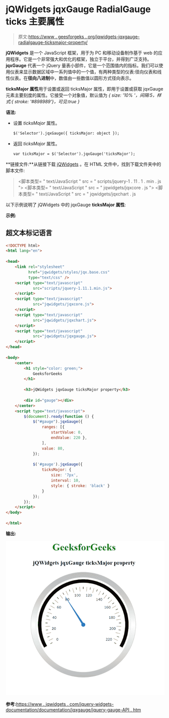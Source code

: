 # jQWidgets jqxGauge RadialGauge ticks 主要属性

> 原文:[https://www . geesforgeks . org/jqwidgets-jqxgauge-radialgauge-ticksmajor-property/](https://www.geeksforgeeks.org/jqwidgets-jqxgauge-radialgauge-ticksmajor-property/)

**jQWidgets** 是一个 JavaScript 框架，用于为 PC 和移动设备制作基于 web 的应用程序。它是一个非常强大和优化的框架，独立于平台，并得到广泛支持。 **jqxGauge** 代表一个 jQuery 量表小部件，它是一个范围值内的指标。我们可以使用仪表来显示数据区域中一系列值中的一个值，有两种类型的仪表:径向仪表和线性仪表。在**径向八进制**中，数值由一些数值以圆形方式径向表示。

**ticksMajor 属性**用于设置或返回 ticksMajor 属性，即用于设置或获取 jqxGauge 元素主要刻度的属性。它接受一个对象值，默认值为 *{ size: '10% '，间隔:5，样式:{ stroke: '#898989'}，可见:true }*

**语法:**

*   设置 *ticksMajor* 属性。

    ```html
    $('Selector').jqxGauge({ ticksMajor: object });  
    ```

*   返回 *ticksMajor* 属性。

    ```html
    var ticksMajor = $('Selector').jqxGauge('ticksMajor');
    ```

**链接文件:**从链接下载 [jQWidgets](https://www.jqwidgets.com/download/) 。在 HTML 文件中，找到下载文件夹中的脚本文件:

> <link rel="”stylesheet”" href="”jqwidgets/styles/jqx.base.css”" type="”text/css”">
> <脚本类型= " text/JavaScript " src = " scripts/jquery-1 . 11 . 1 . min . js "></脚本类型>
> <脚本类型= " text/JavaScript " src = " jqwidgets/jqxcore . js "></脚本类型>
> <脚本类型= " text/JavaScript " src = " jqwidgets/jqxchart . js

以下示例说明了 jQWidgets 中的 jqxGauge **ticksMajor 属性**:

**示例:**

## 超文本标记语言

```html
<!DOCTYPE html>
<html lang="en">

<head>
    <link rel="stylesheet" 
          href="jqwidgets/styles/jqx.base.css"
          type="text/css" />
    <script type="text/javascript" 
            src="scripts/jquery-1.11.1.min.js">
    </script>
    <script type="text/javascript" 
            src="jqwidgets/jqxcore.js">
    </script>
    <script type="text/javascript" 
            src="jqwidgets/jqxchart.js">
    </script>
    <script type="text/javascript" 
            src="jqwidgets/jqxgauge.js">
    </script>
</head>

<body>
    <center>
        <h1 style="color: green;">
            GeeksforGeeks
        </h1>

        <h3>jQWidgets jqxGauge ticksMajor property</h3>

        <div id="gauge"></div>
    </center>
    <script type="text/javascript">
        $(document).ready(function () {
            $("#gauge").jqxGauge({
                ranges: [{ 
                    startValue: 0, 
                    endValue: 220 },
                ],
                value: 80,
            });

            $('#gauge').jqxGauge({
                ticksMajor: { 
                    size: '7px', 
                    interval: 10,
                    style: { stroke: 'black' } 
                }
            });
        });
    </script>
</body>

</html>
```

**输出:**

![](img/dde9e7e54f980384f38b7549d630cc41.png)

**参考:**[https://www . jqwidgets . com/jquery-widgets-documentation/documentation/jqxgauge/jquery-gauge-API . htm](https://www.jqwidgets.com/jquery-widgets-documentation/documentation/jqxgauge/jquery-gauge-api.htm)